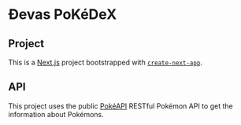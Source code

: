 # Ðevas PoKéDeX

## Project

This is a [Next.js](https://nextjs.org/) project bootstrapped with [`create-next-app`](https://github.com/vercel/next.js/tree/canary/packages/create-next-app).

## API

This project uses the public [PokéAPI](https://pokeapi.co) RESTful Pokémon API to get the information about Pokémons.